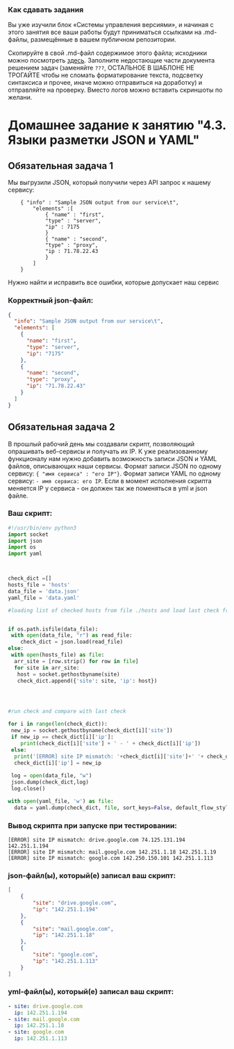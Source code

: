 ### Как сдавать задания

Вы уже изучили блок «Системы управления версиями», и начиная с этого занятия все ваши работы будут приниматься ссылками на .md-файлы, размещённые в вашем публичном репозитории.

Скопируйте в свой .md-файл содержимое этого файла; исходники можно посмотреть [здесь](https://raw.githubusercontent.com/netology-code/sysadm-homeworks/devsys10/04-script-03-yaml/README.md). Заполните недостающие части документа решением задач (заменяйте `???`, ОСТАЛЬНОЕ В ШАБЛОНЕ НЕ ТРОГАЙТЕ чтобы не сломать форматирование текста, подсветку синтаксиса и прочее, иначе можно отправиться на доработку) и отправляйте на проверку. Вместо логов можно вставить скриншоты по желани.

# Домашнее задание к занятию "4.3. Языки разметки JSON и YAML"


## Обязательная задача 1
Мы выгрузили JSON, который получили через API запрос к нашему сервису:
```
    { "info" : "Sample JSON output from our service\t",
        "elements" :[
            { "name" : "first",
            "type" : "server",
            "ip" : 7175 
            }
            { "name" : "second",
            "type" : "proxy",
            "ip : 71.78.22.43
            }
        ]
    }
```
  Нужно найти и исправить все ошибки, которые допускает наш сервис
  
   ### Корректный json-файл:
```json
{
  "info": "Sample JSON output from our service\t",
  "elements": [
    {
      "name": "first",
      "type": "server",
      "ip": "7175"
    },
    {
      "name": "second",
      "type": "proxy",
      "ip": "71.78.22.43"
    }
  ]
}
```
  

## Обязательная задача 2
В прошлый рабочий день мы создавали скрипт, позволяющий опрашивать веб-сервисы и получать их IP. К уже реализованному функционалу нам нужно добавить возможность записи JSON и YAML файлов, описывающих наши сервисы. Формат записи JSON по одному сервису: `{ "имя сервиса" : "его IP"}`. Формат записи YAML по одному сервису: `- имя сервиса: его IP`. Если в момент исполнения скрипта меняется IP у сервиса - он должен так же поменяться в yml и json файле.

### Ваш скрипт:
```python
#!/usr/bin/env python3
import socket
import json
import os
import yaml



check_dict =[]
hosts_file = 'hosts'
data_file = 'data.json'
yaml_file = 'data.yaml'

#loading list of checked hosts from file ./hosts and load last check from file ./log.json to check_dict


if os.path.isfile(data_file):
 with open(data_file, "r") as read_file:
    check_dict = json.load(read_file)
else:
 with open(hosts_file) as file:
  arr_site = [row.strip() for row in file]
  for site in arr_site:
   host = socket.gethostbyname(site)
   check_dict.append({'site': site, 'ip': host})




#run check and compare with last check

for i in range(len(check_dict)):
 new_ip = socket.gethostbyname(check_dict[i]['site'])
 if new_ip == check_dict[i]['ip']:
    print(check_dict[i]['site'] + ' - ' + check_dict[i]['ip'])
 else:
  print('[ERROR] site IP mismatch: '+check_dict[i]['site']+' '+ check_dict[i]['ip'] +' ' + new_ip)
  check_dict[i]['ip'] = new_ip
 
 log = open(data_file, "w")
 json.dump(check_dict,log)
 log.close()

with open(yaml_file, 'w') as file:
  data = yaml.dump(check_dict, file, sort_keys=False, default_flow_style=False)

```

### Вывод скрипта при запуске при тестировании:
```
[ERROR] site IP mismatch: drive.google.com 74.125.131.194 142.251.1.194
[ERROR] site IP mismatch: mail.google.com 142.251.1.18 142.251.1.19
[ERROR] site IP mismatch: google.com 142.250.150.101 142.251.1.113
```

### json-файл(ы), который(е) записал ваш скрипт:
```json
[
    {
        "site": "drive.google.com",
        "ip": "142.251.1.194"
    },
    {
        "site": "mail.google.com",
        "ip": "142.251.1.18"
    },
    {
        "site": "google.com",
        "ip": "142.251.1.113"
    }
]
```

### yml-файл(ы), который(е) записал ваш скрипт:
```yaml
- site: drive.google.com
  ip: 142.251.1.194
- site: mail.google.com
  ip: 142.251.1.18
- site: google.com
  ip: 142.251.1.113
```
